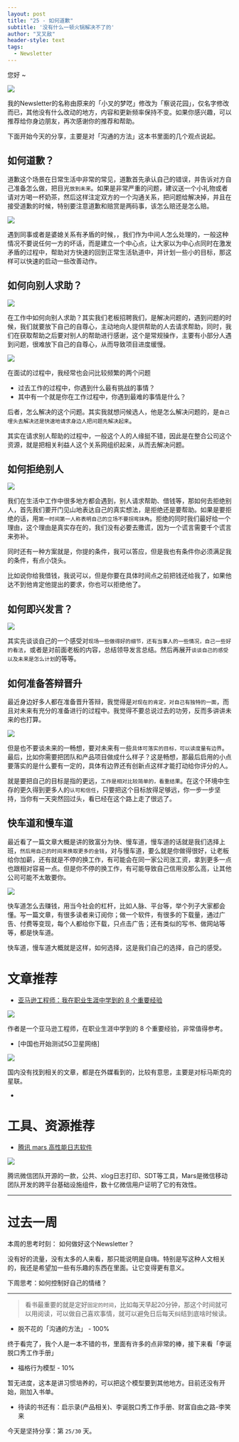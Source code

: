 ```yaml
---
layout: post
title: "25 - 如何道歉"
subtitle: '没有什么一顿火锅解决不了的'
author: "叉叉敌"
header-style: text
tags:
  - Newsletter
---
```


您好 ~ 

![](https://gitee.com/chasays/mdPic/raw/master/uPic/20220219132850.png)

我的Newsletter的名称由原来的「小叉的梦呓」修改为「察说花园」，仅名字修改而已，其他没有什么改动的地方，内容和更新频率保持不变。如果你感兴趣，可以推荐给你身边朋友，再次感谢你的推荐和帮助。

下面开始今天的分享，主要是对「沟通的方法」这本书里面的几个观点说起。

## 如何道歉？

道歉这个场景在日常生活中非常的常见，道歉首先承认自己的错误，并告诉对方自己准备怎么做，把目光`放到未来`。如果是非常严重的问题，建议送一个小礼物或者请对方喝一杯奶茶，然后这样注定双方的一个沟通关系，把问题给解决掉，并且在接受道歉的时候，特别要注意道歉和赔赏是两码事，该怎么赔还是怎么赔。

![](https://gitee.com/chasays/mdPic/raw/master/uPic/20220219135323.png)

遇到同事或者是婆媳关系有矛盾的时候，，我们作为中间人怎么处理的，一般这种情况不要说任何一方的坏话，而是建立一个中心点，让大家以为中心点同时在激发矛盾的过程中，帮助对方快速的回到正常生活轨道中，并计划一些小的目标，那这样可以快速的启动一些改善动作。


## 如何向别人求助？

![](https://gitee.com/chasays/mdPic/raw/master/uPic/20220219133551.png)


在工作中如何向别人求助？其实我们老板招聘我们，是解决问题的，遇到问题的时候，我们就要放下自己的自尊心，主动地向人提供帮助的人去请求帮助，同时，我们在获取帮助之后要对别人的帮助进行感谢，这个是常规操作，主要有小部分人遇到问题，很难放下自己的自尊心，从而导致项目进度缓慢。

![](https://gitee.com/chasays/mdPic/raw/master/uPic/20220219135250.png)

在面试的过程中，我经常也会问比较频繁的两个问题

- 过去工作的过程中，你遇到什么最有挑战的事情？
- 其中有一个就是你在工作过程中，你遇到最难的事情是什么？

后者，怎么解决的这个问题。其实我就想问候选人，他是怎么解决问题的，是`自己埋头去解决还是快速地请求身边人把问题先解决起来`。

其实在请求别人帮助的过程中，一般这个人的人缘挺不错，因此是在整合公司这个资源，就是把相关利益人这个关系网组织起来，从而去解决问题。

## 如何拒绝别人

![](https://gitee.com/chasays/mdPic/raw/master/uPic/20220219135202.png)

我们在生活中工作中很多地方都会遇到，别人请求帮助、借钱等，那如何去拒绝别人，首先我们要开门见山地表达自己的真实想法，是拒绝还是要帮助。如果是要拒绝的话，用`第一时间第一人称表明自己的立场不要拐弯抹角`。拒绝的同时我们最好给一个理由，这个理由是真实存在的，我们没有必要去撒谎，因为一个谎言需要千个谎言来弥补。

同时还有一种方案就是，你提的条件，我可以答应，但是我也有条件你必须满足我的条件，有点小饶头。

比如说你给我借钱，我说可以，但是你要在具体时间点之前把钱还给我了，如果他达不到他肯定他提出的要求，你也可以拒绝他了。




## 如何即兴发言？


![](https://gitee.com/chasays/mdPic/raw/master/uPic/20220219135956.png)

其实先谈谈自己的一个感受对`现场一些做得好的细节，还有当事人的一些情况，自己一些好的看法`，或者是对前面老板的内容，总结领导发言总结。然后再展开`谈谈自己的感受以及未来是怎么计划`的等等。


## 如何准备答辩晋升

最近身边好多人都在准备晋升答辩，我觉得是`对现在的肯定，对自己有独特的一面`，而且对未来有充分的准备进行的过程中。我觉得不要总说过去的功劳，反而多讲讲未来的也打算。

![](https://gitee.com/chasays/mdPic/raw/master/uPic/20220219142910.png)

但是也不要谈未来的一畅想，要对未来有一些`具体可落实的目标，可以读度量有边界`。最后，比如你需要把团队和产品项目做成什么样子？这是畅想，那最后启用的小点要落实的是什么要有一定的，具体有边界还有创新点这样才能打动给你评分的人。

就是要把自己的目标是指的更远，`工作是相对比较简单的，看重结果`。在这个环境中生存的更久得到更多人的`认可和信任`，只要把这个目标放得足够远，你一步一步坚持，当你有一天突然回过头，看已经在这个路上走了很远了。

## 快车道和慢车道

最近看了一篇文章大概是讲的致富分为快、慢车道，慢车道的话就是我们选择上班，`然后用自己的时间来换取更多的金钱`，对与慢车道，要么就是你做得很好，让老板给你加薪，还有就是不停的换工作，有可能会在同一家公司涨工资，拿到更多一点也跟相对容易一点。但是你不停的换工作，有可能导致自己信用没那么高，让其他公司可能不太敢要你。


![](https://gitee.com/chasays/mdPic/raw/master/uPic/20220219143420.png)

快车道怎么去赚钱，用当今社会的杠杆，比如人脉、平台等，举个列子大家都会懂。写一篇文章，有很多读者来订阅你；做一个软件，有很多的下载量，通过广告、付费等变现，每个人都给你下载，只点击广告；还有类似的写书、做网站等等，都是快车道。

快车道，慢车道大概就是这样，如何选择，这是我们自己的选择，自己的感受。


# 文章推荐


- [亚马逊工程师：我在职业生涯中学到的 8 个重要经验](https://www.infoq.cn/article/cL1N62jHf8U9hGQG2ID5) 

![](https://gitee.com/chasays/mdPic/raw/master/uPic/20220219134642.png)

作者是一个亚马逊工程师，在职业生涯中学到的 8 个重要经验，非常值得参考。

- [中国也开始测试5G卫星网络]

![](https://gitee.com/chasays/mdPic/raw/master/uPic/20220219144014.png)

国内没有找到相关的文章，都是在外媒看到的，比较有意思，主要是对标马斯克的星联。



- 

# 工具、资源推荐


- [腾讯 mars 高性能日志软件](https://github.com/Tencent/mars)

![](https://gitee.com/chasays/mdPic/raw/master/uPic/20220219134852.png)

腾讯微信团队开源的一款，公共、xlog日志打印、SDT等工具，Mars是微信移动团队开发的跨平台基础设施组件，数十亿微信用户证明了它的有效性。



---

# 过去一周

本周的思考时刻： 如何做好这个Newsletter？


没有好的流量，没有太多的人来看，那只能说明是自嗨。特别是写这种人文相关的，我还是希望加一些有乐趣的东西在里面。让它变得更有意义。

下周思考：如何控制好自己的情绪？


---

> 看书最重要的就是定好`固定的时间`，比如每天早起20分钟，那这个时间就可以用阅读，可以做自己喜欢事情，就可以避免日后每天纠结到底啥时候读。

- 脱不花的「沟通的方法」 - 100%

终于看完了，我个人是一本不错的书，里面有许多的点非常的棒，接下来看「李诞脱口秀工作手册」


- 福格行为模型 - 10%

暂无进度，这本是讲习惯培养的，可以把这个模型要到其他地方。目前还没有开始，刚加入书单。

- 待读的书还有：启示录(产品相关)、李诞脱口秀工作手册、财富自由之路-李笑来


今天是坚持分享：第 `25/30` 天。

